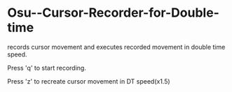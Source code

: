 # Osu--Cursor-Recorder-for-Double-time
records cursor movement and executes recorded movement in double time speed.

Press 'q' to start recording.

Press 'z' to recreate cursor movement in DT speed(x1.5)
